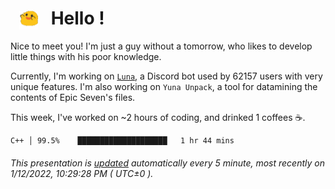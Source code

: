 <h1>   <img src="./spoink.gif" style="vertical-align:middle;" width="30px">   Hello ! </h1>

Nice to meet you! I'm just a guy without a tomorrow, who likes to develop little things with his poor knowledge.

Currently, I'm working on <a href='https://github.com/Asgarrrr/Luna'>`Luna`</a>, a Discord bot used by 62157 users with very unique features. I'm also working on `Yuna Unpack`, a tool for datamining the contents of Epic Seven's files.

This week, I've worked on ~2 hours of coding, and drinked 1 coffees ☕.

```
C++ │ 99.5%    ████████████████████   1 hr 44 mins
```

###### This presentation is [updated](https://github.com/Asgarrrr) automatically every 5 minute, most recently on 1/12/2022, 10:29:28 PM ( UTC±0 ).